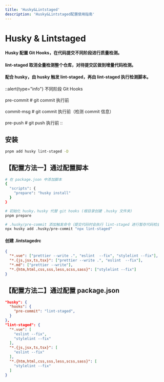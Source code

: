 ```yaml
---
title: 'Husky&Lintstaged'
description: 'Husky&Lintstaged配置使用指南'
---
```


# Husky & Lintstaged

#### Husky 配置 Git Hooks，在代码提交不同阶段进行质量检测。

#### lint-staged 取消全量检测整个仓库，对待提交区做到增量代码检测。

#### 配合 husky，由 husky 触发 lint-staged，再由 lint-staged 执行检测脚本。

::alert{type="info"} 不同阶段 Git Hooks <br /> <br /> pre-commit # git commit 执行前 <br /> <br /> commit-msg # git commit 执行前（检测 commit 信息） <br /> <br /> pre-push # git push 执行前 ::

## 安装

```bash
pnpm add husky lint-staged -D
```

## 【配置方法一】通过配置脚本

```bash
# 在 package.json 中添加脚本
{
  "scripts": {
    "prepare": "husky install"
  }
}

# 初始化 husky，husky 代替 git hooks (根目录创建 .husky 文件夹)
pnpm prepare

# .husky/pre-commit 添加触发命令（提交代码时会执行 lint-staged 进行暂存代码检查）
npx husky add .husky/pre-commit "npx lint-staged"
```

#### 创建 .lintstagedrc

```json
{
  "*.vue": ["prettier --write .", "eslint  --fix", "stylelint --fix"],
  "*.{js,jsx,ts,tsx}": ["prettier --write .", "eslint  --fix"],
  "*.md": ["prettier --write"],
  "*.{htm,html,css,sss,less,scss,sass}": ["stylelint --fix"]
}
```

## 【配置方法二】通过配置 package.json

```json
"husky": {
  "hooks": {
    "pre-commit": "lint-staged",
  }
},
"lint-staged": {
  "*.vue": [
    "eslint --fix",
    "stylelint --fix"
  ],
  "*.{js,jsx,ts,tsx}": [
    "eslint --fix"
  ],
  "*.{htm,html,css,sss,less,scss,sass}": [
    "stylelint --fix"
  ]
}
```

